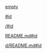 [empty]()

[#id](#id)

[/#id](/#id)

[README.md#id](README.md#id)

[d/README.md#id](db/README.md#id)
